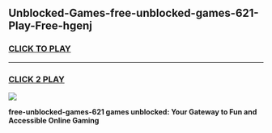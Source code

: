 
## Unblocked-Games-free-unblocked-games-621-Play-Free-hgenj
<h3>
<a href="https://premium76.site?title=free-unblocked-games-621&ref=20A">CLICK TO PLAY</a></h3>
<hr>

<h3>
<a href="https://premium76.site?title=free-unblocked-games-621&ref=20A">CLICK 2 PLAY</a>
  
</h3>

<a href="https://premium76.site?title=free-unblocked-games-621&ref=20A"><img src="https://clearcache.store/games.png"></a>


**free-unblocked-games-621 games unblocked: Your Gateway to Fun and Accessible Online Gaming**
